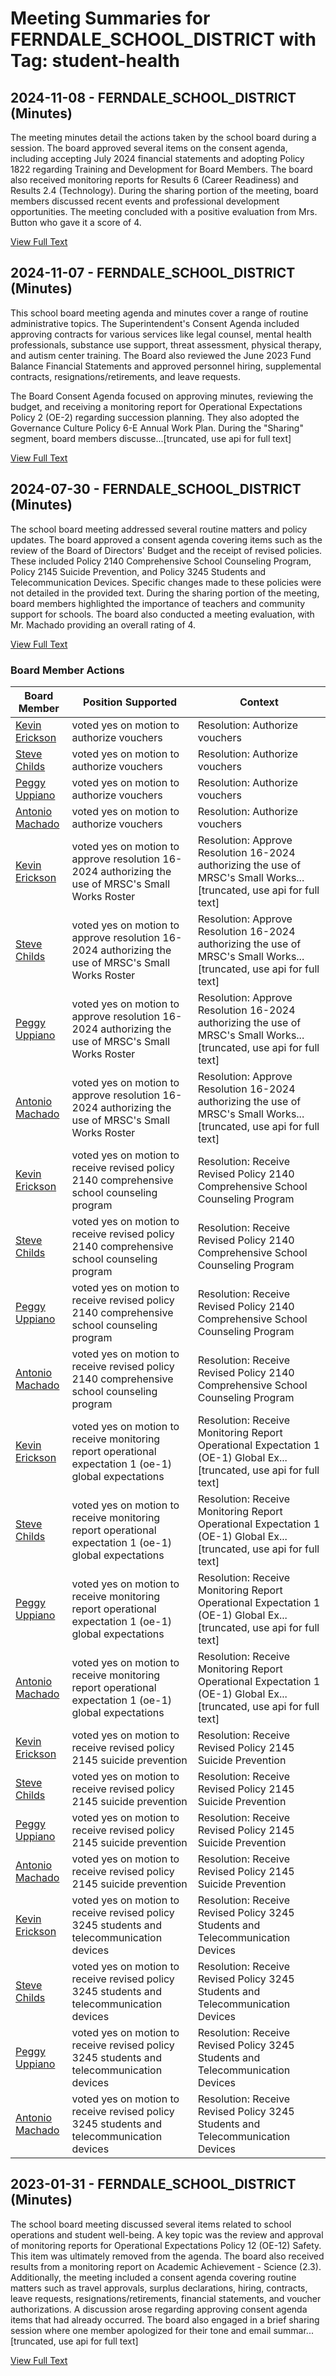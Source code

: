 # Meeting Summaries for FERNDALE_SCHOOL_DISTRICT with Tag: student-health

## 2024-11-08 - FERNDALE_SCHOOL_DISTRICT (Minutes)

The meeting minutes detail the actions taken by the school board during a session.  The board approved several items on the consent agenda, including accepting July 2024 financial statements and adopting Policy 1822 regarding Training and Development for Board Members. The board also received monitoring reports for Results 6 (Career Readiness) and Results 2.4 (Technology). During the sharing portion of the meeting, board members discussed recent events and professional development opportunities.  The meeting concluded with a positive evaluation from Mrs. Button who gave it a score of 4.

[View Full Text](https://raw.githubusercontent.com/civiclensllc/WashingtonStateSchoolBoardExplorer/refs/heads/main/data/countries/usa/states/wa/counties/whatcom/school_boards/ferndale_school_district/2024/2024-11-08-minutes.txt)

## 2024-11-07 - FERNDALE_SCHOOL_DISTRICT (Minutes)

This school board meeting agenda and minutes cover a range of routine administrative topics. The Superintendent's Consent Agenda included approving contracts for various services like legal counsel, mental health professionals, substance use support, threat assessment, physical therapy, and autism center training.  The Board also reviewed the June 2023 Fund Balance Financial Statements and approved personnel hiring, supplemental contracts, resignations/retirements, and leave requests.

The Board Consent Agenda focused on approving minutes, reviewing the budget, and receiving a monitoring report for Operational Expectations Policy 2 (OE-2) regarding succession planning. They also adopted the Governance Culture Policy 6-E Annual Work Plan. During the "Sharing" segment, board members discusse...[truncated, use api for full text]

[View Full Text](https://raw.githubusercontent.com/civiclensllc/WashingtonStateSchoolBoardExplorer/refs/heads/main/data/countries/usa/states/wa/counties/whatcom/school_boards/ferndale_school_district/2024/2024-11-07-minutes.txt)

## 2024-07-30 - FERNDALE_SCHOOL_DISTRICT (Minutes)

The school board meeting addressed several routine matters and policy updates.  The board approved a consent agenda covering items such as the review of the Board of Directors' Budget and the receipt of revised policies. These included Policy 2140 Comprehensive School Counseling Program, Policy 2145 Suicide Prevention, and Policy 3245 Students and Telecommunication Devices.  Specific changes made to these policies were not detailed in the provided text. During the sharing portion of the meeting, board members highlighted the importance of teachers and community support for schools. The board also conducted a meeting evaluation, with Mr. Machado providing an overall rating of 4.

[View Full Text](https://raw.githubusercontent.com/civiclensllc/WashingtonStateSchoolBoardExplorer/refs/heads/main/data/countries/usa/states/wa/counties/whatcom/school_boards/ferndale_school_district/2024/2024-07-30-minutes.txt)

### Board Member Actions

| Board Member | Position Supported | Context |
|--------------|--------------------|---------|
| [Kevin Erickson](board_member_16.md) | voted yes on motion to authorize vouchers | Resolution: Authorize vouchers |
| [Steve Childs](board_member_18.md) | voted yes on motion to authorize vouchers | Resolution: Authorize vouchers |
| [Peggy Uppiano](board_member_17.md) | voted yes on motion to authorize vouchers | Resolution: Authorize vouchers |
| [Antonio Machado](board_member_20.md) | voted yes on motion to authorize vouchers | Resolution: Authorize vouchers |
| [Kevin Erickson](board_member_16.md) | voted yes on motion to approve resolution 16-2024 authorizing the use of MRSC's Small Works Roster | Resolution: Approve Resolution 16-2024 authorizing the use of MRSC's Small Works...[truncated, use api for full text] |
| [Steve Childs](board_member_18.md) | voted yes on motion to approve resolution 16-2024 authorizing the use of MRSC's Small Works Roster | Resolution: Approve Resolution 16-2024 authorizing the use of MRSC's Small Works...[truncated, use api for full text] |
| [Peggy Uppiano](board_member_17.md) | voted yes on motion to approve resolution 16-2024 authorizing the use of MRSC's Small Works Roster | Resolution: Approve Resolution 16-2024 authorizing the use of MRSC's Small Works...[truncated, use api for full text] |
| [Antonio Machado](board_member_20.md) | voted yes on motion to approve resolution 16-2024 authorizing the use of MRSC's Small Works Roster | Resolution: Approve Resolution 16-2024 authorizing the use of MRSC's Small Works...[truncated, use api for full text] |
| [Kevin Erickson](board_member_16.md) | voted yes on motion to receive revised policy 2140 comprehensive school counseling program | Resolution: Receive Revised Policy 2140 Comprehensive School Counseling Program |
| [Steve Childs](board_member_18.md) | voted yes on motion to receive revised policy 2140 comprehensive school counseling program | Resolution: Receive Revised Policy 2140 Comprehensive School Counseling Program |
| [Peggy Uppiano](board_member_17.md) | voted yes on motion to receive revised policy 2140 comprehensive school counseling program | Resolution: Receive Revised Policy 2140 Comprehensive School Counseling Program |
| [Antonio Machado](board_member_20.md) | voted yes on motion to receive revised policy 2140 comprehensive school counseling program | Resolution: Receive Revised Policy 2140 Comprehensive School Counseling Program |
| [Kevin Erickson](board_member_16.md) | voted yes on motion to receive monitoring report operational expectation 1 (oe-1) global expectations | Resolution: Receive Monitoring Report Operational Expectation 1 (OE-1) Global Ex...[truncated, use api for full text] |
| [Steve Childs](board_member_18.md) | voted yes on motion to receive monitoring report operational expectation 1 (oe-1) global expectations | Resolution: Receive Monitoring Report Operational Expectation 1 (OE-1) Global Ex...[truncated, use api for full text] |
| [Peggy Uppiano](board_member_17.md) | voted yes on motion to receive monitoring report operational expectation 1 (oe-1) global expectations | Resolution: Receive Monitoring Report Operational Expectation 1 (OE-1) Global Ex...[truncated, use api for full text] |
| [Antonio Machado](board_member_20.md) | voted yes on motion to receive monitoring report operational expectation 1 (oe-1) global expectations | Resolution: Receive Monitoring Report Operational Expectation 1 (OE-1) Global Ex...[truncated, use api for full text] |
| [Kevin Erickson](board_member_16.md) | voted yes on motion to receive revised policy 2145 suicide prevention | Resolution: Receive Revised Policy 2145 Suicide Prevention |
| [Steve Childs](board_member_18.md) | voted yes on motion to receive revised policy 2145 suicide prevention | Resolution: Receive Revised Policy 2145 Suicide Prevention |
| [Peggy Uppiano](board_member_17.md) | voted yes on motion to receive revised policy 2145 suicide prevention | Resolution: Receive Revised Policy 2145 Suicide Prevention |
| [Antonio Machado](board_member_20.md) | voted yes on motion to receive revised policy 2145 suicide prevention | Resolution: Receive Revised Policy 2145 Suicide Prevention |
| [Kevin Erickson](board_member_16.md) | voted yes on motion to receive revised policy 3245 students and telecommunication devices | Resolution: Receive Revised Policy 3245 Students and Telecommunication Devices |
| [Steve Childs](board_member_18.md) | voted yes on motion to receive revised policy 3245 students and telecommunication devices | Resolution: Receive Revised Policy 3245 Students and Telecommunication Devices |
| [Peggy Uppiano](board_member_17.md) | voted yes on motion to receive revised policy 3245 students and telecommunication devices | Resolution: Receive Revised Policy 3245 Students and Telecommunication Devices |
| [Antonio Machado](board_member_20.md) | voted yes on motion to receive revised policy 3245 students and telecommunication devices | Resolution: Receive Revised Policy 3245 Students and Telecommunication Devices |

## 2023-01-31 - FERNDALE_SCHOOL_DISTRICT (Minutes)

The school board meeting discussed several items related to school operations and student well-being.  A key topic was the review and approval of monitoring reports for Operational Expectations Policy 12 (OE-12) Safety. This item was ultimately removed from the agenda. The board also received results from a monitoring report on Academic Achievement - Science (2.3). Additionally, the meeting included a consent agenda covering routine matters such as travel approvals, surplus declarations, hiring, contracts, leave requests, resignations/retirements, financial statements, and voucher authorizations. A discussion arose regarding approving consent agenda items that had already occurred. The board also engaged in a brief sharing session where one member apologized for their tone and email summar...[truncated, use api for full text]

[View Full Text](https://raw.githubusercontent.com/civiclensllc/WashingtonStateSchoolBoardExplorer/refs/heads/main/data/countries/usa/states/wa/counties/whatcom/school_boards/ferndale_school_district/2023/2023-01-31-minutes.txt)

